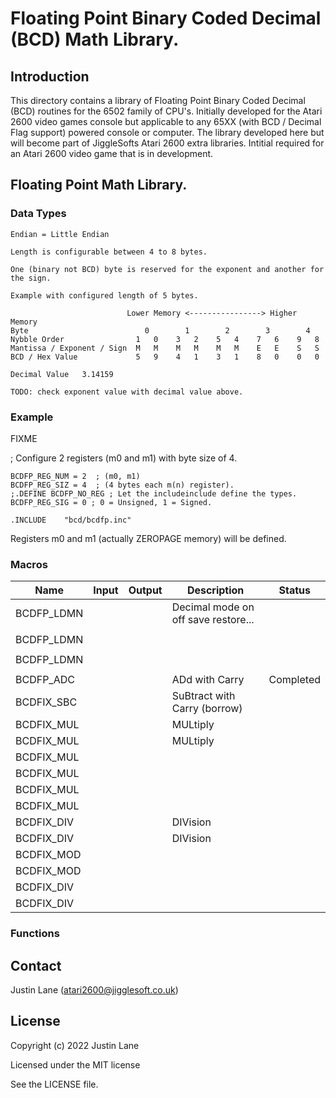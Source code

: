 # Floating Point Binary Coded Decimal (BCD) Math Library.

## Introduction

This directory contains a library of Floating Point Binary Coded Decimal (BCD) routines for the 6502 family of CPU's.
Initially developed for the Atari 2600 video games console but applicable to any 65XX (with BCD / Decimal Flag support) powered console or computer.
The library developed here but will become part of JiggleSofts Atari 2600 extra libraries.
Intitial required for an Atari 2600 video game that is in development.


## Floating Point Math Library.

### Data Types

```
Endian = Little Endian

Length is configurable between 4 to 8 bytes.

One (binary not BCD) byte is reserved for the exponent and another for the sign.

Example with configured length of 5 bytes.

                          Lower Memory <----------------> Higher Memory
Byte                          0        1        2        3        4
Nybble Order                1   0    3   2    5   4    7   6    9   8
Mantissa / Exponent / Sign  M   M    M   M    M   M    E   E    S   S
BCD / Hex Value             5   9    4   1    3   1    8   0    0   0

Decimal Value   3.14159

TODO: check exponent value with decimal value above.
```


### Example

FIXME

; Configure 2 registers (m0 and m1) with byte size of 4.

```
BCDFP_REG_NUM = 2  ; (m0, m1)
BCDFP_REG_SIZ = 4  ; (4 bytes each m(n) register).
;.DEFINE BCDFP_NO_REG ; Let the includeinclude define the types.
BCDFP_REG_SIG = 0 ; 0 = Unsigned, 1 = Signed.

.INCLUDE    "bcd/bcdfp.inc"
```

Registers m0 and m1 (actually ZEROPAGE memory) will be defined.


### Macros

| Name | Input | Output | Description | Status |
|------|-------|--------|-------------|--------|
| BCDFP_LDMN | | | Decimal mode on off save restore...|
| ||||
| BCDFP_LDMN | | | |
| ||||
| BCDFP_LDMN | | | |
| ||||
| BCDFP_ADC | | | ADd with Carry | Completed |
| BCDFIX_SBC | | | SuBtract with Carry (borrow) |
| BCDFIX_MUL | | | MULtiply |
| BCDFIX_MUL | | | MULtiply |
| BCDFIX_MUL | | | |
| BCDFIX_MUL | | | |
| BCDFIX_MUL | | | |
| BCDFIX_MUL | | | |
| BCDFIX_DIV | | | DIVision |
| BCDFIX_DIV | | | DIVision |
| BCDFIX_MOD | | | |
| BCDFIX_MOD | | | |
| BCDFIX_DIV | | | |
| BCDFIX_DIV | | | |



### Functions





## Contact

Justin Lane (atari2600@jigglesoft.co.uk)


## License

Copyright (c) 2022 Justin Lane

Licensed under the MIT license

See the LICENSE file.

